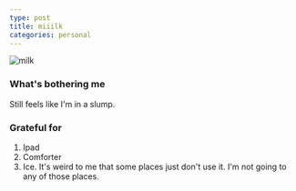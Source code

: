 ```yaml
---
type: post
title: miiilk
categories: personal
---
```

![milk](/images/thegreatflood.jpeg)
### What's bothering me
Still feels like I'm in a slump.

### Grateful for
1. Ipad
2. Comforter
3. Ice. It's weird to me that some places just don't use it. I'm not going to any of those places.   
